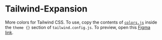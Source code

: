# Tailwind-Expansion
More colors for Tailwind CSS. To use, copy the contents of [`colors.js`](colors.js) inside the `theme {}` section of `tailwind.config.js`.
To preview, open this [Figma link](https://www.figma.com/file/ehX0kU7hqPjIcJ7ClUUIBx/Tailwind-Expansion-Colors?type=design&node-id=0%3A1&mode=design&t=IC1qEnnCJtZljNQz-1).
